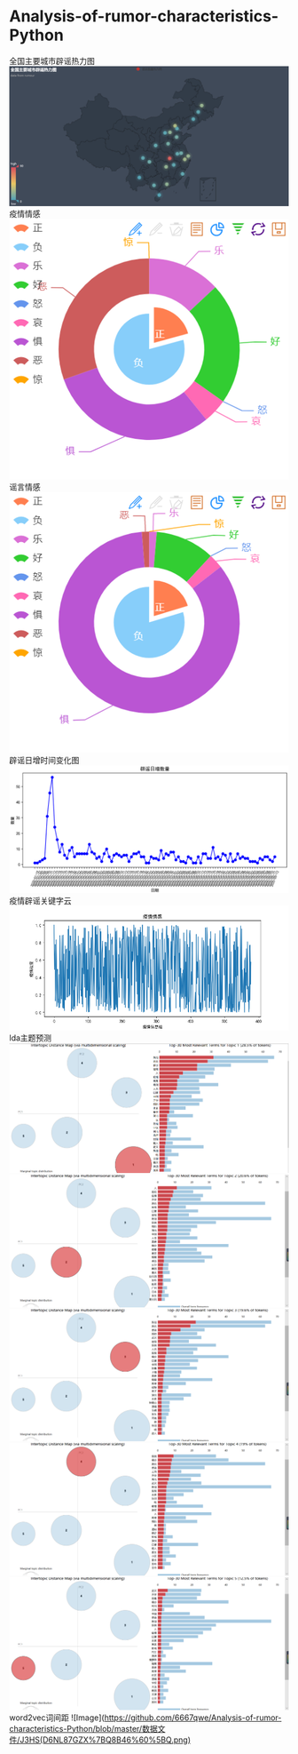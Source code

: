 # Analysis-of-rumor-characteristics-Python
全国主要城市辟谣热力图
![Image](https://github.com/6667qwe/Analysis-of-rumor-characteristics-Python/blob/master/数据文件/全国主要城市辟谣热力图.png)
疫情情感
![Image](https://github.com/6667qwe/Analysis-of-rumor-characteristics-Python/blob/master/数据文件/情感分析.png)
谣言情感
![Image](https://github.com/6667qwe/Analysis-of-rumor-characteristics-Python/blob/master/数据文件/情感分析1.png)
辟谣日增时间变化图
![Image](https://github.com/6667qwe/Analysis-of-rumor-characteristics-Python/blob/master/数据文件/辟谣日增时间变化图.png)
疫情辟谣关键字云
![Image](https://github.com/6667qwe/Analysis-of-rumor-characteristics-Python/blob/master/数据文件/疫情辟谣2020-05-13-00-05_谣言_数据清洗.png)
lda主题预测
![Image](https://github.com/6667qwe/Analysis-of-rumor-characteristics-Python/blob/master/数据文件/lda1.png)
![Image](https://github.com/6667qwe/Analysis-of-rumor-characteristics-Python/blob/master/数据文件/lda2.png)
![Image](https://github.com/6667qwe/Analysis-of-rumor-characteristics-Python/blob/master/数据文件/lda3.png)
![Image](https://github.com/6667qwe/Analysis-of-rumor-characteristics-Python/blob/master/数据文件/lda4.png)
![Image](https://github.com/6667qwe/Analysis-of-rumor-characteristics-Python/blob/master/数据文件/lda5.png)
word2vec词间距
![Image](https://github.com/6667qwe/Analysis-of-rumor-characteristics-Python/blob/master/数据文件/J3HS(D6NL87GZX%7BQ8B46%60%5BQ.png)
